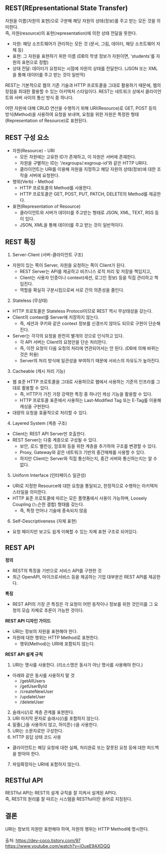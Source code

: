 ## REST(REpresentational State Transfer)
자원을 이름(자원의 표현)으로 구분해 해당 자원의 상태(정보)를 주고 받는 모든 것을 의미한다. <br>
즉, 자원(resource)의 표현(representation)에 의한 상태 전달을 뜻한다.
- 자원: 해당 소프트웨어가 관리하는 모든 것 (문서, 그림, 데이터, 해당 소프트웨어 자체 등)
- 표현: 그 자원을 표현하기 위한 이름 (DB의 학생 정보가 자원이면, 'students'를 자원의 표현으로 정함)
- 상태 전달: 데이터가 요청되는 시점에 자원의 상태를 전달한다. (JSON 또는 XML을 통해 데이터를 주고 받는 것이 일반적)

REST는 기본적으로 웹의 기존 기술과 HTTP 프로토콜을 그대로 활용하기 때문에, 웹의 장점을 최대한 활용할 수 있는 아키텍처 스타일이다. REST는 네트워크 상에서 클라이언트와 서버 사이의 통신 방식 중 하나다.

어떤 자원에 대해 CRUD 연산을 수행하기 위해 URI(Resource)로 GET, POST 등의 방식(Method)을 사용하여 요청을 보내며, 요청을 위한 자원은 특정한 형태(Representation of Resource)로 표현된다.

## REST 구성 요소
- 자원(Resource) - URI
  - 모든 자원에는 고유한 ID가 존재하고, 이 자원은 서버에 존재한다.
  - 자원을 구별하는 ID는 '/exgroups/:exgroup-id'와 같은 HTTP URI다.
  - 클라이언트는 URI를 이용해 자원을 지정하고 해당 자원의 상태(정보)에 대한 조작을 서버에 요청한다.
- 행위(Verb) - Method
  - HTTP 프로토콜의 Method를 사용한다.
  - HTTP 프로토콜은 GET, POST, PUT, PATCH, DELETE의 Method를 제공한다.
- 표현(Representation of Resource)
  - 클라이언트와 서버가 데이터를 주고받는 형태로 JSON, XML, TEXT, RSS 등이 있다.
  - JSON, XML을 통해 데이터를 주고 받는 것이 일반적이다.

## REST 특징
1. Server-Client (서버-클라이언트 구조)
- 자원이 있는 쪽이 Server, 자원을 요청하는 쪽이 Client가 된다.
  - REST Server는 API를 제공하고 비즈니스 로직 처리 및 저장을 책임지고,
  - Client는 사용자 인증이나 context(세션, 로그인 정보) 등을 직접 관리하고 책임진다.
  - 역할을 확실히 구분시킴으로써 서로 간의 의존성을 줄인다.
2. Stateless (무상태)
- HTTP 프로토콜은 Stateless Protocol이므로 REST 역시 무상태성을 갖는다.
- Client의 context를 Server에 저장하지 않는다.
  - 즉, 세션과 쿠키와 같은 context 정보를 신경쓰지 않아도 되므로 구현이 단순해진다.
- Server는 각각의 요청을 완전히 별개의 것으로 인식하고 있다.
  - 각 API 서버는 Client의 요청만을 단순 처리한다.
  - 즉, 이전 요청이 다음 요청의 처리에 연관되어서는 안 된다. (DB에 의해 바뀌는 것은 허용)
  - Server의 처리 방식에 일관성을 부여하기 때문에 서비스의 자유도가 높아진다.
3. Cacheable (캐시 처리 기능)
- 웹 표준 HTTP 프로토콜을 그대로 사용하므로 웹에서 사용하는 기준의 인프라를 그대로 활용할 수 있다.
  - 즉, HTTP가 가진 가장 강력한 특징 중 하나인 캐싱 기능을 활용할 수 있다.
  - HTTP 프로토콜 표준에서 사용하는 Last-Modified Tag 또는 E-Tag를 이용해 캐싱을 구현한다.
- 대량의 요청을 효율적으로 처리할 수 있다.
4. Layered System (계층 구조)
- Client는 REST API Server만 호출한다.
- REST Server는 다중 계층으로 구성될 수 있다.
  - 보안, 로드 밸런싱, 암호화 등을 위한 계층을 추가하여 구조를 변경할 수 있다.
  - Proxy, Gateway와 같은 네트워크 기반의 중간매체를 사용할 수 있다.
  - 하지만 Client는 Server와 직접 통신하는지, 중간 서버와 통신하는지는 알 수 없다.
5. Uniform Interface (인터페이스 일관성)
- URI로 지정한 Resource에 대한 요청을 통일되고, 한정적으로 수행하는 아키텍처 스타일을 의미한다.
- HTTP 표준 프로토콜에 따르는 모든 플랫폼에서 사용이 가능하며, Loosely Coupling (느슨한 결합) 형태를 갖는다.
  - 즉, 특정 언어나 기술에 종속되지 않음
6. Self-Descriptiveness (자체 표현)
- 요청 페이지만 보고도 쉽게 이해할 수 있는 자체 표현 구조로 되어있다.

## REST API
**정의** <br>
- REST의 특징을 기반으로 서비스 API를 구현한 것
- 최근 OpenAPI, 마이크로서비스 등을 제공하는 기업 대부분은 REST API를 제공한다.

**특징** <br>
- REST API의 가장 큰 특징은 각 요청이 어떤 동작이나 정보를 위한 것인지를 그 요청의 모습 자체로 추론이 가능한 것이다.

**REST API 디자인 가이드** <br>
- URI는 정보의 자원을 표현해야 한다.
- 자원에 대한 행위는 HTTP Method로 표현한다.
  - 행위(Method)는 URI에 포함되지 않는다.

**REST API 설계 규칙** <br>
1. URI는 명사를 사용한다. (리소스명은 동사가 아닌 명사를 사용해야 한다.)
- 아래와 같은 동사를 사용하지 말 것
  - /getAllUsers
  - /getUserById
  - /createNewUser
  - /updateUser
  - /deleteUser
2. 슬래시(/)로 계층 관계를 표현한다.
3. URI 마지막 문자로 슬래시(/)를 포함하지 않는다.
4. 밑줄(_)을 사용하지 않고, 하이픈(-)을 사용한다.
5. URI는 소문자로만 구성한다.
6. HTTP 응답 상태 코드 사용
- 클라이언트는 해당 요청에 대한 실패, 처리완료 또는 잘못된 요청 등에 대한 피드백을 받아야 한다.
7. 파일확장자는 URI에 포함하지 않는다.

## RESTful API
RESTful API는 REST의 설계 규칙을 잘 지켜서 설계된 API다. <br>
즉, REST의 원리를 잘 따르는 시스템을 RESTful이란 용어로 지칭된다.

## 결론
URI는 정보의 자원만 표현해야 하며, 자원의 행위는 HTTP Method에 명시한다.
<br> <br>
출처: https://dev-coco.tistory.com/97 <br>
https://www.youtube.com/watch?v=iOueE9AXDQQ
